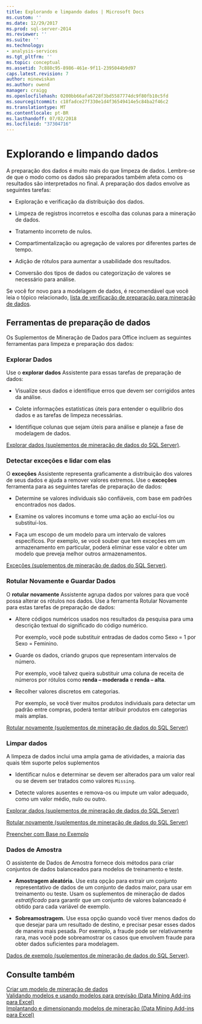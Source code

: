 ```yaml
---
title: Explorando e limpando dados | Microsoft Docs
ms.custom: ''
ms.date: 12/29/2017
ms.prod: sql-server-2014
ms.reviewer: ''
ms.suite: ''
ms.technology:
- analysis-services
ms.tgt_pltfrm: ''
ms.topic: conceptual
ms.assetid: 7c888c95-8986-461e-9f11-2395044b9d97
caps.latest.revision: 7
author: minewiskan
ms.author: owend
manager: craigg
ms.openlocfilehash: 0200bb66afa6728f3bd5587774dc9f80fb10c5fd
ms.sourcegitcommit: c18fadce27f330e1d4f36549414e5c84ba2f46c2
ms.translationtype: MT
ms.contentlocale: pt-BR
ms.lasthandoff: 07/02/2018
ms.locfileid: "37304716"
---
```

# <a name="exploring-and-cleaning-data"></a>Explorando e limpando dados
  A preparação dos dados é muito mais do que limpeza de dados. Lembre-se de que o modo como os dados são preparados também afeta como os resultados são interpretados no final. A preparação dos dados envolve as seguintes tarefas:  
  
-   Exploração e verificação da distribuição dos dados.  
  
-   Limpeza de registros incorretos e escolha das colunas para a mineração de dados.  
  
-   Tratamento incorreto de nulos.  
  
-   Compartimentalização ou agregação de valores por diferentes partes de tempo.  
  
-   Adição de rótulos para aumentar a usabilidade dos resultados.  
  
-   Conversão dos tipos de dados ou categorização de valores se necessário para análise.  
  
 Se você for novo para a modelagem de dados, é recomendável que você leia o tópico relacionado, [lista de verificação de preparação para mineração de dados](checklist-of-preparation-for-data-mining.md).  
  
## <a name="data-preparation-tools"></a>Ferramentas de preparação de dados  
 Os Suplementos de Mineração de Dados para Office incluem as seguintes ferramentas para limpeza e preparação dos dados:  
  
### <a name="explore-data"></a>Explorar Dados  
 Use o **explorar dados** Assistente para essas tarefas de preparação de dados:  
  
-   Visualize seus dados e identifique erros que devem ser corrigidos antes da análise.  
  
-   Colete informações estatísticas úteis para entender o equilíbrio dos dados e as tarefas de limpeza necessárias.  
  
-   Identifique colunas que sejam úteis para análise e planeje a fase de modelagem de dados.  
  
 [Explorar dados &#40;suplementos de mineração de dados do SQL Server&#41;](explore-data-sql-server-data-mining-add-ins.md).  
  
### <a name="detect-and-handle-outliers"></a>Detectar exceções e lidar com elas  
 O **exceções** Assistente representa graficamente a distribuição dos valores de seus dados e ajuda a remover valores extremos. Use o **exceções** ferramenta para as seguintes tarefas de preparação de dados:  
  
-   Determine se valores individuais são confiáveis, com base em padrões encontrados nos dados.  
  
-   Examine os valores incomuns e tome uma ação ao excluí-los ou substituí-los.  
  
-   Faça um escopo de um modelo para um intervalo de valores específicos. Por exemplo, se você souber que tem exceções em um armazenamento em particular, poderá eliminar esse valor e obter um modelo que preveja melhor outros armazenamentos.  
  
 [Exceções &#40;suplementos de mineração de dados do SQL Server&#41;](outliers-sql-server-data-mining-add-ins.md).  
  
### <a name="relabel-and-bin-data"></a>Rotular Novamente e Guardar Dados  
 O **rotular novamente** Assistente agrupa dados por valores para que você possa alterar os rótulos nos dados. Use a ferramenta Rotular Novamente para estas tarefas de preparação de dados:  
  
-   Altere códigos numéricos usados nos resultados da pesquisa para uma descrição textual do significado do código numérico.  
  
     Por exemplo, você pode substituir entradas de dados como Sexo = 1 por Sexo = Feminino.  
  
-   Guarde os dados, criando grupos que representam intervalos de número.  
  
     Por exemplo, você talvez queira substituir uma coluna de receita de números por rótulos como **renda – moderada** e **renda – alta**.  
  
-   Recolher valores discretos em categorias.  
  
     Por exemplo, se você tiver muitos produtos individuais para detectar um padrão entre compras, poderá tentar atribuir produtos em categorias mais amplas.  
  
 [Rotular novamente &#40;suplementos de mineração de dados do SQL Server&#41;](relabel-sql-server-data-mining-add-ins.md)  
  
### <a name="cleanse-data"></a>Limpar dados  
 A limpeza de dados inclui uma ampla gama de atividades, a maioria das quais têm suporte pelos suplementos  
  
-   Identificar nulos e determinar se devem ser alterados para um valor real ou se devem ser tratados como valores `Missing`.  
  
-   Detecte valores ausentes e remova-os ou impute um valor adequado, como um valor médio, nulo ou outro.  
  
 [Explorar dados &#40;suplementos de mineração de dados do SQL Server&#41;](explore-data-sql-server-data-mining-add-ins.md)  
  
 [Rotular novamente &#40;suplementos de mineração de dados do SQL Server&#41;](relabel-sql-server-data-mining-add-ins.md)  
  
 [Preencher com Base no Exemplo](fill-from-example-table-analysis-tools-for-excel.md)  
  
### <a name="sample-data"></a>Dados de Amostra  
 O assistente de Dados de Amostra fornece dois métodos para criar conjuntos de dados balanceados para modelos de treinamento e teste.  
  
-   **Amostragem aleatória.** Use esta opção para extrair um conjunto representativo de dados de um conjunto de dados maior, para usar em treinamento ou teste. Usam os suplementos de mineração de dados *estratificado* para garantir que um conjunto de valores balanceado é obtido para cada variável de exemplo.  
  
-   **Sobreamostragem.** Use essa opção quando você tiver menos dados do que desejar para um resultado de destino, e precisar pesar esses dados de maneira mais pesada. Por exemplo, a fraude pode ser relativamente rara, mas você pode sobreamostrar os casos que envolvem fraude para obter dados suficientes para modelagem.  
  
 [Dados de exemplo &#40;suplementos de mineração de dados do SQL Server&#41;](sample-data-sql-server-data-mining-add-ins.md).  
  
## <a name="see-also"></a>Consulte também  
 [Criar um modelo de mineração de dados](creating-a-data-mining-model.md)   
 [Validando modelos e usando modelos para previsão &#40;Data Mining Add-ins para Excel&#41;](validating-models-and-using-models-for-prediction-data-mining-add-ins-for-excel.md)   
 [Implantando e dimensionando modelos de mineração &#40;Data Mining Add-ins para Excel&#41;](deploying-and-scaling-mining-models-data-mining-add-ins-for-excel.md)  
  
  
